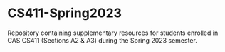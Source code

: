 # CS411-Spring2023
Repository containing supplementary resources for students enrolled in CAS CS411 (Sections A2 &amp; A3) during the Spring 2023 semester.
